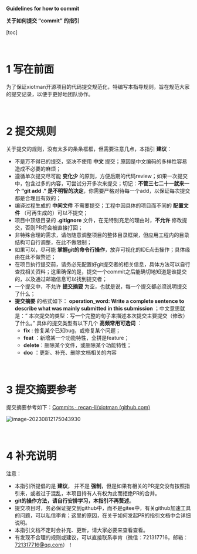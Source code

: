 **Guidelines for how to commit**

**关于如何提交 “commit” 的指引**



[toc]

&nbsp;

# 1 写在前面

为了保证xiotman开源项目的代码提交规范化，特编写本指导规则，旨在规范大家的提交记录，以便于更好地团队协作。

&nbsp;

# 2 提交规则

关于提交的规则，没有太多的条条框框，但需要注意几点，本指引 **建议**：

- 不是万不得已的提交，坚决不使用 **中文** 提交；原因是中文编码的多样性容易造成不必要的麻烦；
- 遵循单次提交尽可能 **变化少** 的原则，方便后期的代码review；如果一次提交中，包含过多的内容，可尝试分开多次来提交；切记：**不管三七二十一就来一个 “git add .” 是不明智的决定**，你需要严格对待每一个add，以保证每次提交都是合理且有效的；
- 编译过程生成的 **中间文件** 不需要提交；工程中因具体的项目而不同的 **配置文件** （可再生成的）可以不提交；
- 项目中顶级目录的 **.gitignore** 文件，在无特别充足的理由时，**不允许** 修改提交，否则PR将会被直接打回；
- 非特殊合理的需求，请勿随意调整项目的整体目录框架，但应用工程内的目录结构可自行调整，在此不做限制；
- 如果可以，尽可能 **掌握git的命令行操作**，放弃可视化的IDE点击操作；具体缘由在此不做赘述；
- 在项目执行提交前，请务必先配置好git提交者的相关信息，具体方法可以自行查找相关资料；这里确保的是，提交一个commit之后能确切地知道是谁提交的，以及通过邮箱信息可以找到提交者；
- 一个提交中，不允许 **提交摘要** 为空，也就是说，每一个提交都必须说明提交了什么；
- **提交摘要** 的格式如下： **operation_word: Write a complete sentence to describe what was mainly submitted in this submission** ；中文意思就是：“ 本次提交的类型：写一个完整的句子来描述本次提交主要提交（修改）了什么。” 具体的提交类型有以下几个 **高频常用可选词** ：
  - **fix** : 修复某个已知bug，或修复某个问题；
  - **feat** ：新增某一个功能特性，全拼是feature；
  - **delete**：删除某个文件，或删除某个功能特性；
  - **doc** ：更新、补充、删除文档相关的内容

&nbsp;

# 3 提交摘要参考

提交摘要参考如下：[Commits · recan-li/xiotman (github.com)](https://github.com/recan-li/xiotman/commits/master)

![image-20230812175043930](https://s2.loli.net/2023/08/12/XUSc5KyNjYJsZrb.png?my_wx_id=721317716)

&nbsp;

# 4 补充说明

注意：

- 本指引所提倡的是 **建议**， 并不是 **强制**，但是如果有相关的PR提交没有按照指引来，或者过于混乱，本项目持有人有权为此而拒绝PR的合并。
- **git的操作方法，请自行安排学习，本指引不再赘述**。
- 提交项目时，务必保证提交到github中，而不是gitee中，有关github加速工具的问题，可以私信李肯；这里的原因，在关于如何发起PR的指引文档中会详细说明。
- 本指引文档不定时会补充、更新，请大家必要来查看查看。
- 有发现不合理的规则或建议，可以直接联系李肯（微信：721317716，邮箱：721317716@qq.com）！



&nbsp;